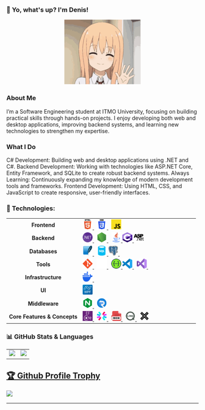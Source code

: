 ### 👋 Yo, what's up? I'm Denis!

<p align="center">
  <img src="Icons/hi-hello.gif" alt="Animated Avatar" width="200"/>
</p>

### About Me
I’m a Software Engineering student at ITMO University, focusing on building practical skills through hands-on projects.
I enjoy developing both web and desktop applications, improving backend systems, and learning new technologies to strengthen my expertise.

### What I Do
C# Development: Building web and desktop applications using .NET and C#.
Backend Development: Working with technologies like ASP.NET Core, Entity Framework, and SQLite to create robust backend systems.
Always Learning: Continuously expanding my knowledge of modern development tools and frameworks.
Frontend Development: Using HTML, CSS, and JavaScript to create responsive, user-friendly interfaces.

### 🚀 Technologies:

<table>
  <tr>
    <td align=center><b>Frontend</b></td>
    <td style="width:290px">
      <a href="https://developer.mozilla.org/en-US/docs/Web/HTML" target="_blank" rel="noreferrer">
        <img src="Icons/html5.svg" alt="HTML5" width="26" height="26" />
      </a>&nbsp;
      <a href="https://developer.mozilla.org/en-US/docs/Web/CSS" target="_blank" rel="noreferrer">
        <img src="Icons/css3.svg" alt="CSS3" width="26" height="26" />
      </a>&nbsp;
      <a href="https://developer.mozilla.org/en-US/docs/Web/JavaScript" target="_blank" rel="noreferrer">
        <img src="Icons/js.svg" alt="JavaScript" width="26" height="26" />
      </a>
    </td>
  </tr>
  <tr>
    <td align=center><b>Backend</b></td>
    <td>
      <a href="https://dotnet.microsoft.com/" target="_blank" rel="noreferrer">
        <img src="Icons/dotnet.svg" alt=".NET" width="26" height="26" />
      </a>&nbsp;
      <a href="https://nodejs.org/" target="_blank" rel="noreferrer">
        <img src="Icons/nodejs.svg" alt="Node.js" width="26" height="26" />
      </a>&nbsp;
      <a href="https://www.java.com/" target="_blank" rel="noreferrer">
        <img src="Icons/java.svg" alt="Java" width="26" height="26" />
      </a>
      <a href="https://learn.microsoft.com/ru-ru/dotnet/csharp/" target="_blank" rel="noreferrer">
        <img src="Icons/csharp.svg" alt="C#" width="26" height="26" />
      </a>
      <a href="https://dotnet.microsoft.com/en-us/apps/aspnet" target="_blank" rel="noreferrer">
        <img src="Icons/aspnet.svg" alt="Asp .NET Core" width="26" height="26" />
      </a>
    </td>
  </tr>
  <tr>
    <td align=center><b>Databases</b></td>
    <td>
      <a href="https://www.sqlite.org/" target="_blank" rel="noreferrer">
        <img src="Icons/sqlite.svg" alt="SQLite" width="26" height="26" />
      </a>&nbsp;
      <a href="https://www.sql.org/" target="_blank" rel="noreferrer">
        <img src="Icons/sql.svg" alt="SQL" width="26" height="26" />
      </a>
      <a href="https://www.postgresql.org/" target="_blank" rel="noreferrer">
        <img src="Icons/postgresql.svg" alt="PostgreSQL" width="26" height="26" />
      </a>&nbsp;
    </td>
  </tr>
  <tr>
    <td align=center><b>Tools</b></td>
    <td>
      <a href="https://git-scm.com/" target="_blank" rel="noreferrer">
        <img src="Icons/git.svg" alt="Git" width="26" height="26" />
      </a>&nbsp;
      <a href="https://github.com/" target="_blank" rel="noreferrer">
        <img src="Icons/github-light.svg" alt="GitHub" width="26" height="26" />
      </a>&nbsp;
      <a href="https://swagger.io/" target="_blank" rel="noreferrer">
        <img src="Icons/swagger.svg" alt="Swagger" width="26" height="26" />
      </a>
      <a href="https://code.visualstudio.com/" target="_blank" rel="noreferrer">
        <img src="Icons/vscode.svg" alt="VS Code" width="26" height="26" />
      </a>&nbsp;
      <a href="https://visualstudio.microsoft.com/" target="_blank" rel="noreferrer">
        <img src="Icons/vs.svg" alt="Visual Studio" width="26" height="26" />
      </a>&nbsp;
    </td>
  </tr>
  <tr>
    <td align=center><b>Infrastructure</b></td>
    <td>
      <a href="https://www.docker.com/" target="_blank" rel="noreferrer">
        <img src="Icons/docker.svg" alt="Docker" width="26" height="26" />
      </a>&nbsp;
    </td>
  </tr>
  <tr>
    <td align=center><b>UI</b></td>
    <td>
      <a href="https://learn.microsoft.com/en-us/dotnet/desktop/wpf/" target="_blank" rel="noreferrer">
        <img src="Icons/wpf.svg" alt="WPF" width="26" height="26" />
      </a>
    </td>
  </tr>
    <tr>
    <td align=center><b>Middleware</b></td>
    <td>
      <a href="https://nginx.org/" target="_blank" rel="noreferrer">
        <img src="Icons/nginx.svg" alt="Nginx" width="26" height="26" />
      </a>&nbsp;
      <a href="https://learn.microsoft.com/en-us/aspnet/core/signalr/introduction" target="_blank" rel="noreferrer">
        <img src="Icons/signalr.svg" alt="SignalR" width="26" height="26" />
      </a>
    </td>
  </tr>
    <tr>
    <td align=center><b>Core Features & Concepts</b></td>
    <td>
      <a href="https://learn.microsoft.com/en-us/ef/core/" target="_blank" rel="noreferrer">
        <img src="Icons/efcore.svg" alt="Entity Framework Core" width="26" height="26" />
      </a>&nbsp;
      <a href="https://jwt.io/" target="_blank" rel="noreferrer">
        <img src="Icons/jwt.svg" alt="JWT" width="26" height="26" />
      </a>&nbsp;
      <a href="https://www.json.org/" target="_blank" rel="noreferrer">
        <img src="Icons/json.svg" alt="JSON" width="26" height="26" />
      </a>&nbsp;
      <a href="https://learn.microsoft.com/en-us/dotnet/csharp/programming-guide/concepts/linq/" target="_blank" rel="noreferrer">
        <img src="Icons/linq.svg" alt="LINQ" width="26" height="26" />
      </a>&nbsp;
      <a href="https://xunit.net/" target="_blank" rel="noreferrer">
        <img src="Icons/xUnit.svg" alt="xUnit" width="26" height="26" />
      </a>
    </td>
  </tr>
</table>


### 📊 GitHub Stats & Languages

<table>
  <tr>
    <td>
      <img src="https://github-readme-stats.vercel.app/api?username=sDenisss&show_icons=true&theme=gotham" />
    </td>
    <td>
      <img src="https://github-readme-stats.vercel.app/api/top-langs/?username=sDenisss&layout=compact&theme=gotham" />
    </td>
  </tr>
</table>




<a href="https://github.com/sDenisss/github-profile-trophy"><h2>🏆 Github Profile Trophy</h2></a>
<a href="https://github.com/sDenisss/github-profile-trophy">
  <img width=800 src="https://github-profile-trophy.vercel.app/?username=sDenisss&theme=matrix"/>
</a>


---
